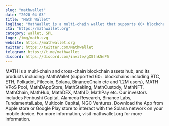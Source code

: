 ```yaml
---
slug: "mathwallet"
date: "2020-04-03"
title: "Math Wallet"
logline: "MathWallet is a multi-chain wallet that supports 60+ blockchains including BTC, ETH, Polkadot, Filecoin, Solana, BinanceChain etc and covers more than 1.2M users. MathWallet app is available for iOS and Android users. It can be used to send and receive SOL tokens."
cta: "https://mathwallet.org"
category: wallet, SPL
logo: /img/math.svg
website: https://mathwallet.org
twitter: https://twitter.com/Mathwallet
telegram: https://t.me/mathwallet
discord: https://discord.com/invite/gXSfnk5eP5
---
```

MATH is a multi-chain and cross-chain blockchain assets hub, and its products including: MathWallet (supported 60+ blockchains including BTC, ETH, Polkadot, Filecoin, Solana, BinanceChain etc and 1.2M users), MATH VPoS Pool, MathDAppStore, MathStaking, MathCustody, MathNFT, MathChain, MathHub, MathDEX, MathID, MathPay etc. Our investors includes Fenbushi Capital, Alameda Research, Binance Labs, FundamentalLabs, Multicoin Capital, NGC Ventures. Download the App from Apple store or Google Play store to interact with the Solana network on your mobile device. For more information, visit mathwallet.org for more information.
